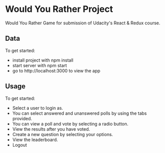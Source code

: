 # Would You Rather Project

Would You Rather Game for submission of Udacity's React & Redux course.

## Data

To get started:

- install project with npm install
- start server with npm start
- go to http://localhost:3000 to view the app

## Usage

To get started:

- Select a user to login as.
- You can select answered and unanswered polls by using the tabs provided.
- You can view a poll and vote by selecting a radio button.
- View the results after you have voted.
- Create a new question by selecting your options.
- View the leaderboard.
- Logout

